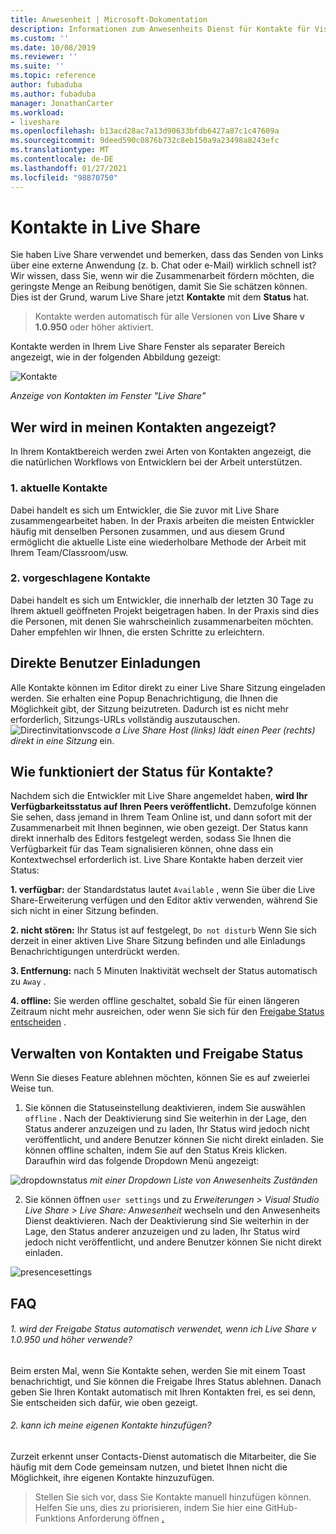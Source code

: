 ```yaml
---
title: Anwesenheit | Microsoft-Dokumentation
description: Informationen zum Anwesenheits Dienst für Kontakte für Visual Studio Live share.
ms.custom: ''
ms.date: 10/08/2019
ms.reviewer: ''
ms.suite: ''
ms.topic: reference
author: fubaduba
ms.author: fubaduba
manager: JonathanCarter
ms.workload:
- liveshare
ms.openlocfilehash: b13acd28ac7a13d90633bfdb6427a87c1c47609a
ms.sourcegitcommit: 9deed590c0876b732c8eb150a9a23498a8243efc
ms.translationtype: MT
ms.contentlocale: de-DE
ms.lasthandoff: 01/27/2021
ms.locfileid: "98870750"
---
```

<!--
Copyright © Microsoft Corporation
All rights reserved.
Creative Commons Attribution 4.0 License (International): https://creativecommons.org/licenses/by/4.0/legalcode
-->

# <a name="contacts-in-live-share"></a>Kontakte in Live Share 

Sie haben Live Share verwendet und bemerken, dass das Senden von Links über eine externe Anwendung (z. b. Chat oder e-Mail) wirklich schnell ist? Wir wissen, dass Sie, wenn wir die Zusammenarbeit fördern möchten, die geringste Menge an Reibung benötigen, damit Sie Sie schätzen können. Dies ist der Grund, warum Live Share jetzt **Kontakte** mit dem **Status** hat.

>Kontakte werden automatisch für alle Versionen von **Live Share v 1.0.950** oder höher aktiviert.

Kontakte werden in Ihrem Live Share Fenster als separater Bereich angezeigt, wie in der folgenden Abbildung gezeigt: 

![Kontakte](../media/vscode-contacts-intro.png)

<em> Anzeige von Kontakten im Fenster "Live Share"</em>
## <a name="who-shows-up-in-my-contacts"></a>Wer wird in meinen Kontakten angezeigt?

In Ihrem Kontaktbereich werden zwei Arten von Kontakten angezeigt, die die natürlichen Workflows von Entwicklern bei der Arbeit unterstützen.
### <a name="1-recent-contacts"></a>1. aktuelle Kontakte  
 Dabei handelt es sich um Entwickler, die Sie zuvor mit Live Share zusammengearbeitet haben. In der Praxis arbeiten die meisten Entwickler häufig mit denselben Personen zusammen, und aus diesem Grund ermöglicht die aktuelle Liste eine wiederholbare Methode der Arbeit mit Ihrem Team/Classroom/usw.
### <a name="2-suggested-contacts"></a>2. vorgeschlagene Kontakte
Dabei handelt es sich um Entwickler, die innerhalb der letzten 30 Tage zu Ihrem aktuell geöffneten Projekt beigetragen haben. In der Praxis sind dies die Personen, mit denen Sie wahrscheinlich zusammenarbeiten möchten. Daher empfehlen wir Ihnen, die ersten Schritte zu erleichtern.

## <a name="direct-user-invitations"></a>Direkte Benutzer Einladungen 
Alle Kontakte können im Editor direkt zu einer Live Share Sitzung eingeladen werden. Sie erhalten eine Popup Benachrichtigung, die Ihnen die Möglichkeit gibt, der Sitzung beizutreten. Dadurch ist es nicht mehr erforderlich, Sitzungs-URLs vollständig auszutauschen.
![Directinvitationvscode ](https://user-images.githubusercontent.com/51928518/66443914-e59c5d00-e9f5-11e9-957a-b1a92949d660.gif)
 <em>a Live Share Host (links) lädt einen Peer (rechts) direkt in eine Sitzung</em> ein.

## <a name="how-does-status-for-contacts-work"></a>Wie funktioniert der Status für Kontakte?
Nachdem sich die Entwickler mit Live Share angemeldet haben, **wird Ihr Verfügbarkeitsstatus auf Ihren Peers veröffentlicht.** Demzufolge können Sie sehen, dass jemand in Ihrem Team Online ist, und dann sofort mit der Zusammenarbeit mit Ihnen beginnen, wie oben gezeigt.
Der Status kann direkt innerhalb des Editors festgelegt werden, sodass Sie Ihnen die Verfügbarkeit für das Team signalisieren können, ohne dass ein Kontextwechsel erforderlich ist. Live Share Kontakte haben derzeit vier Status:

**1. verfügbar:** der Standardstatus lautet `Available` , wenn Sie über die Live Share-Erweiterung verfügen und den Editor aktiv verwenden, während Sie sich nicht in einer Sitzung befinden.

**2. nicht stören:** Ihr Status ist auf festgelegt, `Do not disturb` Wenn Sie sich derzeit in einer aktiven Live Share Sitzung befinden und alle Einladungs Benachrichtigungen unterdrückt werden.

**3. Entfernung:** nach 5 Minuten Inaktivität wechselt der Status automatisch zu `Away` .

**4. offline:** Sie werden offline geschaltet, sobald Sie für einen längeren Zeitraum nicht mehr ausreichen, oder wenn Sie sich für den [Freigabe Status entscheiden](##ManagingPresence) .


## <a name="managing-contacts-and-sharing-status"></a>Verwalten von Kontakten und Freigabe<a name="ManagingPresence"> </a> Status

Wenn Sie dieses Feature ablehnen möchten, können Sie es auf zweierlei Weise tun.
1. Sie können die Statuseinstellung deaktivieren, indem Sie auswählen `offline` . Nach der Deaktivierung sind Sie weiterhin in der Lage, den Status anderer anzuzeigen und zu laden, Ihr Status wird jedoch nicht veröffentlicht, und andere Benutzer können Sie nicht direkt einladen.
Sie können offline schalten, indem Sie auf den Status Kreis klicken. Daraufhin wird das folgende Dropdown Menü angezeigt:

![dropdownstatus ](../media/vscode-presence-opt-out.png)
 <em> mit einer Dropdown Liste von Anwesenheits Zuständen</em>

2. Sie können öffnen `user settings` und zu *Erweiterungen > Visual Studio Live Share > Live Share: Anwesenheit* wechseln und den Anwesenheits Dienst deaktivieren. Nach der Deaktivierung sind Sie weiterhin in der Lage, den Status anderer anzuzeigen und zu laden, Ihr Status wird jedoch nicht veröffentlicht, und andere Benutzer können Sie nicht direkt einladen.

![presencesettings](../media/vscode-presence-setting.png)

## <a name="faqs"></a>FAQ 

###### <a name="1-will-i-be-automatically-opting-into-sharing-status-when-i-use-live-share-v10950-and-above"></a>1. wird der Freigabe Status automatisch verwendet, wenn ich Live Share v 1.0.950 und höher verwende?

Beim ersten Mal, wenn Sie Kontakte sehen, werden Sie mit einem Toast benachrichtigt, und Sie können die Freigabe Ihres Status ablehnen. Danach geben Sie Ihren Kontakt automatisch mit Ihren Kontakten frei, es sei denn, Sie entscheiden sich dafür, wie oben gezeigt.

###### <a name="2-can-i-add-my-own-contacts"></a>2. kann ich meine eigenen Kontakte hinzufügen?

Zurzeit erkennt unser Contacts-Dienst automatisch die Mitarbeiter, die Sie häufig mit dem Code gemeinsam nutzen, und bietet Ihnen nicht die Möglichkeit, ihre eigenen Kontakte hinzuzufügen. 


>Stellen Sie sich vor, dass Sie Kontakte manuell hinzufügen können. Helfen Sie uns, dies zu priorisieren, indem Sie hier eine GitHub-Funktions Anforderung öffnen [.](https://github.com/MicrosoftDocs/live-share/issues/new?template=feature_request.md)
 

 
